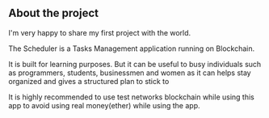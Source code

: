 ## About the project

I'm very happy to share my first project with the world.

The Scheduler is a Tasks Management application running on Blockchain.

It is built for learning purposes. But it can be useful to busy individuals such as programmers, students, businessmen and women as it can helps stay organized and gives a structured plan to stick to

It is highly recommended to use test networks blockchain while using this app to avoid using real money(ether) while using the app. 
